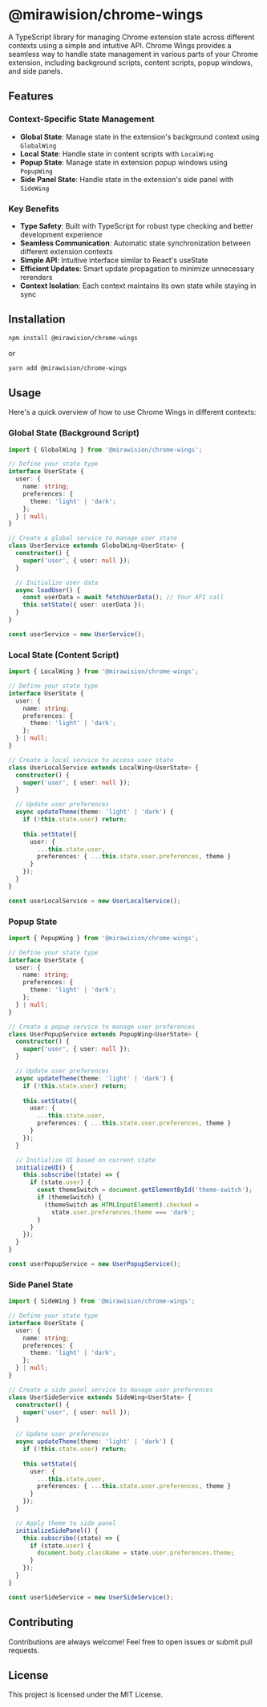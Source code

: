 # @mirawision/chrome-wings

A TypeScript library for managing Chrome extension state across different contexts using a simple and intuitive API. Chrome Wings provides a seamless way to handle state management in various parts of your Chrome extension, including background scripts, content scripts, popup windows, and side panels.

## Features

### Context-Specific State Management
- **Global State**: Manage state in the extension's background context using `GlobalWing`
- **Local State**: Handle state in content scripts with `LocalWing`
- **Popup State**: Manage state in extension popup windows using `PopupWing`
- **Side Panel State**: Handle state in the extension's side panel with `SideWing`

### Key Benefits
- **Type Safety**: Built with TypeScript for robust type checking and better development experience
- **Seamless Communication**: Automatic state synchronization between different extension contexts
- **Simple API**: Intuitive interface similar to React's useState
- **Efficient Updates**: Smart update propagation to minimize unnecessary rerenders
- **Context Isolation**: Each context maintains its own state while staying in sync

## Installation

```bash
npm install @mirawision/chrome-wings
```

or 

```bash
yarn add @mirawision/chrome-wings
```

## Usage

Here's a quick overview of how to use Chrome Wings in different contexts:

### Global State (Background Script)

```typescript
import { GlobalWing } from '@mirawision/chrome-wings';

// Define your state type
interface UserState {
  user: {
    name: string;
    preferences: {
      theme: 'light' | 'dark';
    };
  } | null;
}

// Create a global service to manage user state
class UserService extends GlobalWing<UserState> {
  constructor() {
    super('user', { user: null });
  }

  // Initialize user data
  async loadUser() {
    const userData = await fetchUserData(); // Your API call
    this.setState({ user: userData });
  }
}

const userService = new UserService();
```

### Local State (Content Script)

```typescript
import { LocalWing } from '@mirawision/chrome-wings';

// Define your state type
interface UserState {
  user: {
    name: string;
    preferences: {
      theme: 'light' | 'dark';
    };
  } | null;
}

// Create a local service to access user state
class UserLocalService extends LocalWing<UserState> {
  constructor() {
    super('user', { user: null });
  }

  // Update user preferences
  async updateTheme(theme: 'light' | 'dark') {
    if (!this.state.user) return;
    
    this.setState({
      user: {
        ...this.state.user,
        preferences: { ...this.state.user.preferences, theme }
      }
    });
  }
}

const userLocalService = new UserLocalService();
```

### Popup State

```typescript
import { PopupWing } from '@mirawision/chrome-wings';

// Define your state type
interface UserState {
  user: {
    name: string;
    preferences: {
      theme: 'light' | 'dark';
    };
  } | null;
}

// Create a popup service to manage user preferences
class UserPopupService extends PopupWing<UserState> {
  constructor() {
    super('user', { user: null });
  }

  // Update user preferences
  async updateTheme(theme: 'light' | 'dark') {
    if (!this.state.user) return;
    
    this.setState({
      user: {
        ...this.state.user,
        preferences: { ...this.state.user.preferences, theme }
      }
    });
  }

  // Initialize UI based on current state
  initializeUI() {
    this.subscribe((state) => {
      if (state.user) {
        const themeSwitch = document.getElementById('theme-switch');
        if (themeSwitch) {
          (themeSwitch as HTMLInputElement).checked = 
            state.user.preferences.theme === 'dark';
        }
      }
    });
  }
}

const userPopupService = new UserPopupService();
```

### Side Panel State

```typescript
import { SideWing } from '@mirawision/chrome-wings';

// Define your state type
interface UserState {
  user: {
    name: string;
    preferences: {
      theme: 'light' | 'dark';
    };
  } | null;
}

// Create a side panel service to manage user preferences
class UserSideService extends SideWing<UserState> {
  constructor() {
    super('user', { user: null });
  }

  // Update user preferences
  async updateTheme(theme: 'light' | 'dark') {
    if (!this.state.user) return;
    
    this.setState({
      user: {
        ...this.state.user,
        preferences: { ...this.state.user.preferences, theme }
      }
    });
  }

  // Apply theme to side panel
  initializeSidePanel() {
    this.subscribe((state) => {
      if (state.user) {
        document.body.className = state.user.preferences.theme;
      }
    });
  }
}

const userSideService = new UserSideService();
```

## Contributing

Contributions are always welcome! Feel free to open issues or submit pull requests.

## License

This project is licensed under the MIT License.
